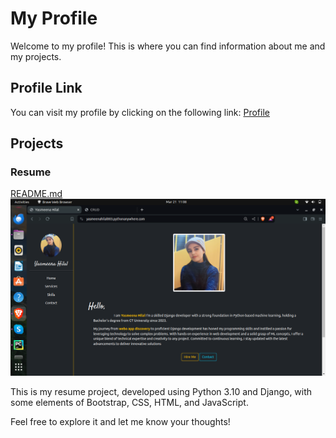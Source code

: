# My Profile

Welcome to my profile! This is where you can find information about me and my projects.

## Profile Link

You can visit my profile by clicking on the following link:
[Profile](https://yasmeenahilal003.pythonanywhere.com/)

## Projects

### Resume
[README.md](README.md)
![Resume](https://github.com/yasmeenahilal/Resume/blob/main/Resume.png)

This is my resume project, developed using Python 3.10 and Django, with some elements of Bootstrap, CSS, HTML, and JavaScript.

Feel free to explore it and let me know your thoughts!
